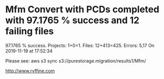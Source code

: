 # Mfm Convert with PCDs completed with 97.1765 % success and 12 failing files

97.1765 % success. Projects: 1+0=1.  Files: 12+413=425. Errors: 5,17  On 2019-11-19 at 17:52:34



Please see: aws s3 sync s3://purestorage.migration/results1/Mfm/

http://www.ryffine.com
